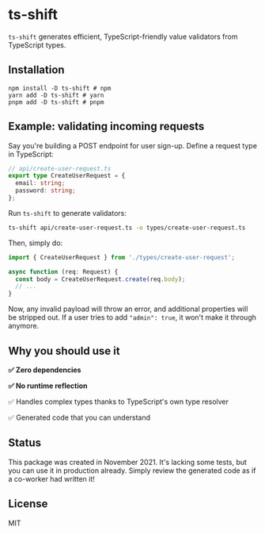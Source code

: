# ts-shift

`ts-shift` generates efficient, TypeScript-friendly value validators from TypeScript types.

## Installation

```
npm install -D ts-shift # npm
yarn add -D ts-shift # yarn
pnpm add -D ts-shift # pnpm
```

## Example: validating incoming requests

Say you're building a POST endpoint for user sign-up. Define a request type in TypeScript:

```ts
// api/create-user-request.ts
export type CreateUserRequest = {
  email: string;
  password: string;
};
```

Run `ts-shift` to generate validators:

```sh
ts-shift api/create-user-request.ts -o types/create-user-request.ts
```

Then, simply do:

```ts
import { CreateUserRequest } from './types/create-user-request';

async function (req: Request) {
  const body = CreateUserRequest.create(req.body);
  // ...
}
```

Now, any invalid payload will throw an error, and additional properties will be stripped out. If a user tries to add `"admin": true`, it won't make it through anymore.

## Why you should use it

**✅ Zero dependencies**

**✅ No runtime reflection**

✅ Handles complex types thanks to TypeScript's own type resolver

✅ Generated code that you can understand

## Status

This package was created in November 2021. It's lacking some tests, but you can use it in production already. Simply review the generated code as if a co-worker had written it! 

## License

MIT
